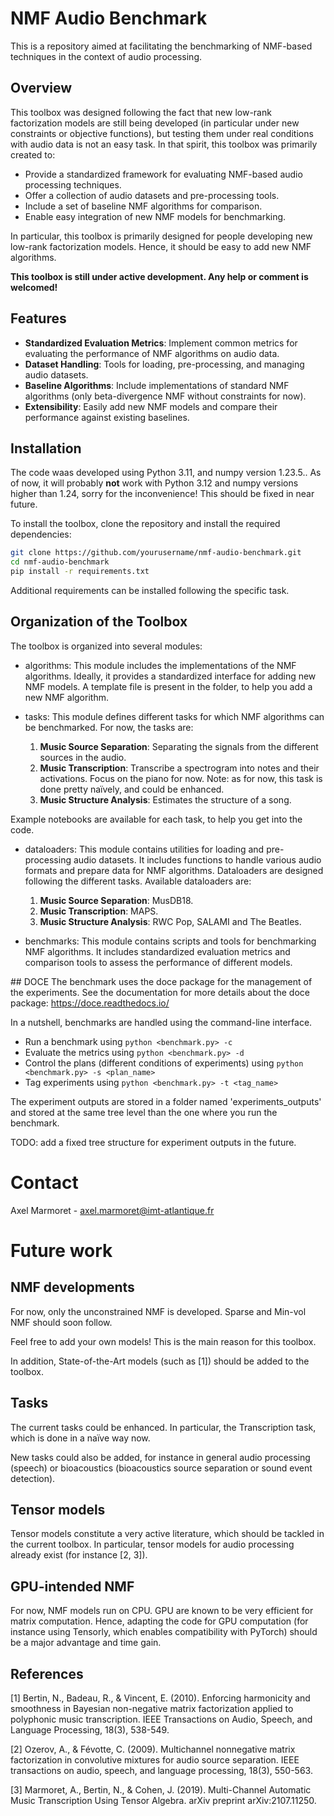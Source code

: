 # NMF Audio Benchmark

This is a repository aimed at facilitating the benchmarking of NMF-based techniques in the context of audio processing.

## Overview

This toolbox was designed following the fact that new low-rank factorization models are still being developed (in particular under new constraints or objective functions), but testing them under real conditions with audio data is not an easy task. In that spirit, this toolbox was primarily created to:

- Provide a standardized framework for evaluating NMF-based audio processing techniques.
- Offer a collection of audio datasets and pre-processing tools.
- Include a set of baseline NMF algorithms for comparison.
- Enable easy integration of new NMF models for benchmarking.

In particular, this toolbox is primarily designed for people developing new low-rank factorization models. Hence, it should be easy to add new NMF algorithms.

**This toolbox is still under active development. Any help or comment is welcomed!**

## Features

- **Standardized Evaluation Metrics**: Implement common metrics for evaluating the performance of NMF algorithms on audio data.
- **Dataset Handling**: Tools for loading, pre-processing, and managing audio datasets.
- **Baseline Algorithms**: Include implementations of standard NMF algorithms (only beta-divergence NMF without constraints for now).
- **Extensibility**: Easily add new NMF models and compare their performance against existing baselines.

## Installation

The code waas developed using Python 3.11, and numpy version 1.23.5.. As of now, it will probably **not** work with Python 3.12 and numpy versions higher than 1.24, sorry for the inconvenience! This should be fixed in near future.

To install the toolbox, clone the repository and install the required dependencies:

```bash
git clone https://github.com/yourusername/nmf-audio-benchmark.git
cd nmf-audio-benchmark
pip install -r requirements.txt
```

Additional requirements can be installed following the specific task.

## Organization of the Toolbox
The toolbox is organized into several modules:

- algorithms: This module includes the implementations of the NMF algorithms. Ideally, it provides a standardized interface for adding new NMF models. A template file is present in the folder, to help you add a new NMF algorithm.

- tasks: This module defines different tasks for which NMF algorithms can be benchmarked. For now, the tasks are:
    1. **Music Source Separation**: Separating the signals from the different sources in the audio.
    1. **Music Transcription**: Transcribe a spectrogram into notes and their activations. Focus on the piano for now. Note: as for now, this task is done pretty naïvely, and could be enhanced.
    1. **Music Structure Analysis**: Estimates the structure of a song.

Example notebooks are available for each task, to help you get into the code.

- dataloaders: This module contains utilities for loading and pre-processing audio datasets. It includes functions to handle various audio formats and prepare data for NMF algorithms. Dataloaders are designed following the different tasks. Available dataloaders are:
    1. **Music Source Separation**: MusDB18.
    1. **Music Transcription**: MAPS.
    1. **Music Structure Analysis**: RWC Pop, SALAMI and The Beatles.

- benchmarks: This module contains scripts and tools for benchmarking NMF algorithms. It includes standardized evaluation metrics and comparison tools to assess the performance of different models.

## DOCE
The benchmark uses the doce package for the management of the experiments.
See the documentation for more details about the doce package: https://doce.readthedocs.io/

In a nutshell, benchmarks are handled using the command-line interface.
- Run a benchmark using `python <benchmark.py> -c`
- Evaluate the metrics using `python <benchmark.py> -d`
- Control the plans (different conditions of experiments) using `python <benchmark.py> -s <plan_name>`
- Tag experiments using `python <benchmark.py> -t <tag_name>`

The experiment outputs are stored in a folder named 'experiments_outputs' and stored at the same tree level than the one where you run the benchmark.

TODO: add a fixed tree structure for experiment outputs in the future.

# Contact
Axel Marmoret - axel.marmoret@imt-atlantique.fr

# Future work
## NMF developments
For now, only the unconstrained NMF is developed. Sparse and Min-vol NMF should soon follow.

Feel free to add your own models! This is the main reason for this toolbox.

In addition, State-of-the-Art models (such as [1]) should be added to the toolbox.

## Tasks
The current tasks could be enhanced. In particular, the Transcription task, which is done in a naïve way now.

New tasks could also be added, for instance in general audio processing (speech) or bioacoustics (bioacoustics source separation or sound event detection).

## Tensor models
Tensor models constitute a very active literature, which should be tackled in the current toolbox. In particular, tensor models for audio processing already exist (for instance [2, 3]).

## GPU-intended NMF
For now, NMF models run on CPU. GPU are known to be very efficient for matrix computation. Hence, adapting the code for GPU computation (for instance using Tensorly, which enables compatibility with PyTorch) should be a major advantage and time gain.

## References

[1] Bertin, N., Badeau, R., & Vincent, E. (2010). Enforcing harmonicity and smoothness in Bayesian non-negative matrix factorization applied to polyphonic music transcription. IEEE Transactions on Audio, Speech, and Language Processing, 18(3), 538-549.

[2] Ozerov, A., & Févotte, C. (2009). Multichannel nonnegative matrix factorization in convolutive mixtures for audio source separation. IEEE transactions on audio, speech, and language processing, 18(3), 550-563.

[3] Marmoret, A., Bertin, N., & Cohen, J. (2019). Multi-Channel Automatic Music Transcription Using Tensor Algebra. arXiv preprint arXiv:2107.11250.
